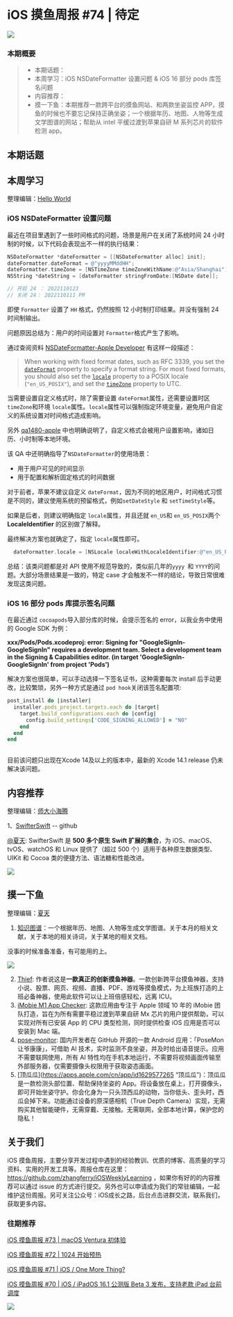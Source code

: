 # iOS 摸鱼周报 #74 | 待定

![](https://cdn.zhangferry.com/Images/moyu_weekly_cover.jpeg)

### 本期概要

> * 本期话题：
> * 本周学习：iOS NSDateFormatter 设置问题 & iOS 16 部分 pods 库签名问题
> * 内容推荐：
> * 摸一下鱼：本期推荐一款跨平台的摸鱼网站、和两款坐姿监控 APP，摸鱼的时候也不要忘记保持正确坐姿；一个根据年历、地图、人物等生成文学图谱的网站；帮助从 intel 平缓过渡到苹果自研 M 系列芯片的软件检测 app。

## 本期话题



## 本周学习

整理编辑：[Hello World](https://juejin.cn/user/2999123453164605/posts)

### iOS NSDateFormatter 设置问题

最近在项目里遇到了一些时间格式的问题，场景是用户在关闭了系统时间 24 小时制的时候，以下代码会表现出不一样的执行结果：

```objective-c
NSDateFormatter *dateFormatter = [[NSDateFormatter alloc] init];
dateFormatter.dateFormat = @"yyyyMMddHH";
dateFormatter.timeZone = [NSTimeZone timeZoneWithName:@"Asia/Shanghai"];
NSString *dateString = [dateFormatter stringFromDate:[NSDate date]];

// 开启 24 ： 2022110123
// 关闭 24： 2022110111 PM
```

即使 `Formatter` 设置了 `HH` 格式，仍然按照 12 小时制打印结果。并没有强制 24 时间制输出。

问题原因总结为：用户的时间设置对 `Formatter`格式产生了影响。

通过查阅资料 [NSDateFormatter-Apple Developer](https://developer.apple.com/documentation/foundation/nsdateformatter "NSDateFormatter-Apple Developer")  有这样一段描述：

> When working with fixed format dates, such as RFC 3339, you set the [`dateFormat`](https://developer.apple.com/documentation/foundation/nsdateformatter/1413514-dateformat) property to specify a format string. For most fixed formats, you should also set the [`locale`](https://developer.apple.com/documentation/foundation/nsdateformatter/1411973-locale) property to a POSIX locale (`"en_US_POSIX"`), and set the [`timeZone`](https://developer.apple.com/documentation/foundation/nsdateformatter/1411406-timezone) property to UTC.

当需要设置自定义格式时，除了需要设置 `dateFormat`属性，还需要设置时区 `timeZone`和环境 `locale`属性。`locale`属性可以强制指定环境变量，避免用户自定义的系统设置对时间格式造成影响。

另外 [qa1480-apple](https://developer.apple.com/library/archive/qa/qa1480/_index.html "qa1480-apple") 中也明确说明了，自定义格式会被用户设置影响，诸如日历、小时制等本地环境。

该 QA 中还明确指导了`NSDateFormatter`的使用场景：

- 用于用户可见的时间显示
- 用于配置和解析固定格式的时间数据

对于前者，苹果不建议自定义 `dateFormat`，因为不同的地区用户，时间格式习惯是不同的，建议使用系统的预留格式，例如`setDateStyle` 和 `setTimeStyle`等。

如果是后者，则建议明确指定 `locale`属性，并且还就 `en_US`和 `en_US_POSIX`两个 **LocaleIdentifier** 的区别做了解释。

最终解决方案也就确定了，指定 `locale`属性即可。

```objective-c
  dateFormatter.locale = [NSLocale localeWithLocaleIdentifier:@"en_US_POSIX"];
```

总结：该类问题都是对 API 使用不规范导致的，类似前几年的`yyyy `和 `YYYY`的问题。大部分场景结果是一致的，特定 case 才会触发不一样的结论，导致日常很难发现这类问题。

### iOS 16 部分 pods 库提示签名问题

在最近通过 `cocoapods`导入部分库的时候，会提示签名的 error，以我业务中使用的 Google SDK 为例：

**xxx/Pods/Pods.xcodeproj: error: Signing for "GoogleSignIn-GoogleSignIn" requires a development team. Select a development team in the Signing & Capabilities editor. (in target 'GoogleSignIn-GoogleSignIn' from project 'Pods')**

解决方案也很简单，可以手动选择一下签名证书，这种需要每次 install 后手动更改，比较繁琐，另外一种方式是通过 `pod hook`关闭该签名配置项:

```ruby
post_install do |installer|
  installer.pods_project.targets.each do |target|
    target.build_configurations.each do |config|
      config.build_settings['CODE_SIGNING_ALLOWED'] = "NO"
    end
  end
end
 
```

目前该问题只出现在Xcode 14及以上的版本中，最新的 Xcode 14.1 release 仍未解决该问题。


## 内容推荐

整理编辑：[师大小海腾](https://juejin.cn/user/782508012091645/posts)

1、[SwifterSwift](https://github.com/SwifterSwift/SwifterSwift) -- github

[@夏天](https://juejin.cn/user/3298190611456638): SwifterSwift 是 **500 多个原生 Swift 扩展的集合**，为 iOS、macOS、tvOS、watchOS 和 Linux 提供了（超过 500 个）适用于各种原生数据类型、UIKit 和 Cocoa 类的便捷方法、语法糖和性能改进。

![](https://cdn.zhangferry.com/Images/SwifterSwift.png)

## 摸一下鱼

整理编辑：[夏天](https://juejin.cn/user/3298190611456638)

1. [知识图谱](https://cnkgraph.com)：一个根据年历、地图、人物等生成文学图谱。关于本月的相关文献，关于本地的相关诗词，关于某地的相关文档。

没事的时候准备准备，有可能用的上。

![](https://cdn.zhangferry.com/Images/知识图谱.png)

2. [Thief](https://github.com/cteamx/Thief): 作者说这是**一款真正的创新摸鱼神器**。一款创新跨平台摸鱼神器，支持小说、股票、网页、视频、直播、PDF、游戏等摸鱼模式，为上班族打造的上班必备神器，使用此软件可以让上班倍感轻松，远离 ICU。
3. [iMobie M1 App Checker](https://www.imobie.com/m1-app-checker/ "iMobie M1 App Checker"): 这款应用由专注于 Apple 领域 10 年的 iMobie 团队打造，旨在为所有需要平稳过渡到苹果自研 Mx 芯片的用户提供帮助，可以实现对所有已安装 App 的 CPU 类型检测，同时提供检查 iOS 应用是否可以安装到 Mac 端。
4. [pose-monitor](github.com/linyiLYi/pose-monitor "pose-monitor"): 国内开发者在 GitHub 开源的一款 Android 应用：「PoseMon 让爷康康」，可借助 AI 技术，实时监测不良坐姿，并及时给出语音提示。应用不需要联网使用，所有 AI 特性均在手机本地运行，不需要将视频画面传输至外部服务器，仅需要摄像头权限用于获取姿态画面。
5. [顶瓜瓜](https://apps.apple.com/cn/app/id1629577265 “顶瓜瓜”)：顶瓜瓜是一款检测头部位置、帮助保持坐姿的 App。将设备放在桌上，打开摄像头，即可开始坐姿守护。你会化身为一只头顶西瓜的动物，当你低头、歪头时，西瓜会掉下来。功能通过设备的原深感相机（True Depth Camera）实现，无需购买其他智能硬件，无需穿戴、无接触。无需联网，全部本地计算，保护您的隐私！

## 关于我们

iOS 摸鱼周报，主要分享开发过程中遇到的经验教训、优质的博客、高质量的学习资料、实用的开发工具等。周报仓库在这里：https://github.com/zhangferry/iOSWeeklyLearning ，如果你有好的的内容推荐可以通过 issue 的方式进行提交。另外也可以申请成为我们的常驻编辑，一起维护这份周报。另可关注公众号：iOS成长之路，后台点击进群交流，联系我们，获取更多内容。

### 往期推荐

[iOS 摸鱼周报 #73 | macOS Ventura 初体验](https://mp.weixin.qq.com/s/Om_1TOGKWkMiNneB6Ittrw)

[iOS 摸鱼周报 #72 | 1024 开始预热](https://mp.weixin.qq.com/s/WUVAHbJe_dmA-DVFXpF2Qw)

[iOS 摸鱼周报 #71 | iOS / One More Thing?](https://mp.weixin.qq.com/s/0mAKYvVuPLKEA2qnsNfCvQ)

[iOS 摸鱼周报 #70 | iOS / iPadOS 16.1 公测版 Beta 3 发布，支持老款 iPad 台前调度](https://mp.weixin.qq.com/s/rSPC8lgvUKPKfgR53xdHqg)

![](https://cdn.zhangferry.com/Images/WechatIMG384.jpeg)
